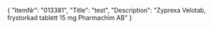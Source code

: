 {
  "ItemNr": "013381",
  "Title": "test",
  "Description": "Zyprexa Velotab, frystorkad tablett 15 mg Pharmachim AB"
}